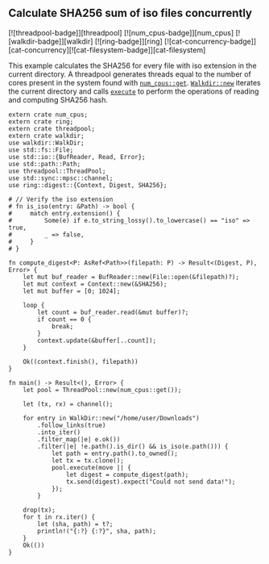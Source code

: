 ## Calculate SHA256 sum of iso files concurrently

[![threadpool-badge]][threadpool] [![num_cpus-badge]][num_cpus] [![walkdir-badge]][walkdir] [![ring-badge]][ring] [![cat-concurrency-badge]][cat-concurrency][![cat-filesystem-badge]][cat-filesystem]

This example calculates the SHA256 for every file with iso extension in the
current directory. A threadpool generates threads equal to the number of cores
present in the system found with [`num_cpus::get`].  [`Walkdir::new`] iterates
the current directory and calls [`execute`] to perform the operations of reading
and computing SHA256 hash.

```rust,edition2018,no_run
extern crate num_cpus;
extern crate ring;
extern crate threadpool;
extern crate walkdir;
use walkdir::WalkDir;
use std::fs::File;
use std::io::{BufReader, Read, Error};
use std::path::Path;
use threadpool::ThreadPool;
use std::sync::mpsc::channel;
use ring::digest::{Context, Digest, SHA256};

# // Verify the iso extension
# fn is_iso(entry: &Path) -> bool {
#     match entry.extension() {
#         Some(e) if e.to_string_lossy().to_lowercase() == "iso" => true,
#         _ => false,
#     }
# }

fn compute_digest<P: AsRef<Path>>(filepath: P) -> Result<(Digest, P), Error> {
    let mut buf_reader = BufReader::new(File::open(&filepath)?);
    let mut context = Context::new(&SHA256);
    let mut buffer = [0; 1024];

    loop {
        let count = buf_reader.read(&mut buffer)?;
        if count == 0 {
            break;
        }
        context.update(&buffer[..count]);
    }

    Ok((context.finish(), filepath))
}

fn main() -> Result<(), Error> {
    let pool = ThreadPool::new(num_cpus::get());

    let (tx, rx) = channel();

    for entry in WalkDir::new("/home/user/Downloads")
        .follow_links(true)
        .into_iter()
        .filter_map(|e| e.ok())
        .filter(|e| !e.path().is_dir() && is_iso(e.path())) {
            let path = entry.path().to_owned();
            let tx = tx.clone();
            pool.execute(move || {
                let digest = compute_digest(path);
                tx.send(digest).expect("Could not send data!");
            });
        }

    drop(tx);
    for t in rx.iter() {
        let (sha, path) = t?;
        println!("{:?} {:?}", sha, path);
    }
    Ok(())
}
```

[`execute`]: https://docs.rs/threadpool/*/threadpool/struct.ThreadPool.html#method.execute
[`num_cpus::get`]: https://docs.rs/num_cpus/*/num_cpus/fn.get.html
[`Walkdir::new`]: https://docs.rs/walkdir/*/walkdir/struct.WalkDir.html#method.new
